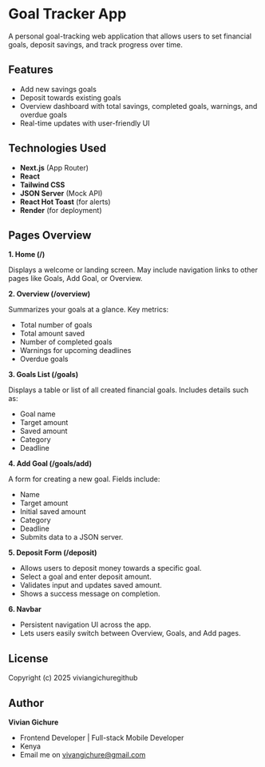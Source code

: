 # Goal Tracker App

A personal goal-tracking web application that allows users to set financial goals, deposit savings, and track progress over time.

## Features

- Add new savings goals
- Deposit towards existing goals
- Overview dashboard with total savings, completed goals, warnings, and overdue goals
- Real-time updates with user-friendly UI


## Technologies Used

- **Next.js** (App Router)
- **React**
- **Tailwind CSS**
- **JSON Server** (Mock API)
- **React Hot Toast** (for alerts)
- **Render** (for deployment)

## Pages Overview
**1. Home (/)**

Displays a welcome or landing screen.
May include navigation links to other pages like Goals, Add Goal, or Overview.

**2. Overview (/overview)**

Summarizes your goals at a glance.
Key metrics:
- Total number of goals
- Total amount saved
- Number of completed goals
- Warnings for upcoming deadlines
- Overdue goals

**3. Goals List (/goals)**

Displays a table or list of all created financial goals.
Includes details such as:
- Goal name
- Target amount
- Saved amount
- Category
- Deadline

**4. Add Goal (/goals/add)**

A form for creating a new goal.
Fields include:
- Name
- Target amount
- Initial saved amount
- Category
- Deadline
- Submits data to a JSON server.

**5. Deposit Form (/deposit)**

- Allows users to deposit money towards a specific goal.
- Select a goal and enter deposit amount.
- Validates input and updates saved amount.
- Shows a success message on completion.

**6. Navbar**
- Persistent navigation UI across the app.
- Lets users easily switch between Overview, Goals, and Add pages.

## License

Copyright (c) 2025 viviangichuregithub

## Author
**Vivian Gichure**
- Frontend Developer |  Full-stack Mobile Developer
- Kenya
- Email me on vivangichure@gmail.com
